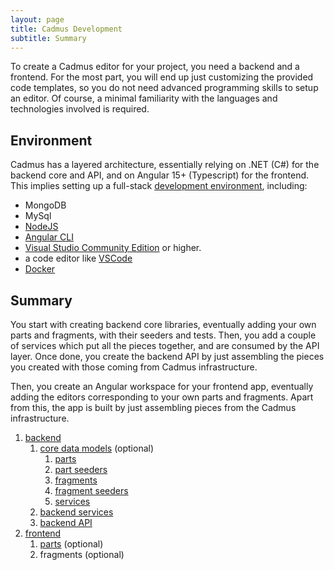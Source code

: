 ```yaml
---
layout: page
title: Cadmus Development
subtitle: Summary
---
```


To create a Cadmus editor for your project, you need a backend and a frontend. For the most part, you will end up just customizing the provided code templates, so you do not need advanced programming skills to setup an editor. Of course, a minimal familiarity with the languages and technologies involved is required.

## Environment

Cadmus has a layered architecture, essentially relying on .NET (C#) for the backend core and API, and on Angular 15+ (Typescript) for the frontend. This implies setting up a full-stack [development environment](devenv.md), including:

- MongoDB
- MySql
- [NodeJS](https://nodejs.org/en/download/)
- [Angular CLI](https://github.com/angular/angular-cli)
- [Visual Studio Community Edition](https://visualstudio.microsoft.com/vs/community/) or higher.
- a code editor like [VSCode](https://code.visualstudio.com/)
- [Docker](../docker-setup.md)

## Summary

You start with creating backend core libraries, eventually adding your own parts and fragments, with their seeders and tests. Then, you add a couple of services which put all the pieces together, and are consumed by the API layer. Once done, you create the backend API by just assembling the pieces you created with those coming from Cadmus infrastructure.

Then, you create an Angular workspace for your frontend app, eventually adding the editors corresponding to your own parts and fragments. Apart from this, the app is built by just assembling pieces from the Cadmus infrastructure.

1. [backend](backend.md)
   1. [core data models](backend-core.md) (optional)
      1. [parts](backend-part.md)
      2. [part seeders](backend-part-seeder.md)
      3. [fragments](backend-fragment.md)
      4. [fragment seeders](backend-fragment-seeder.md)
      5. [services](backend-core-svc.md)
   2. [backend services](backend-core-svc.md)
   3. [backend API](backend-api.md)
2. [frontend](frontend.md)
   1. [parts](frontend-part.md) (optional)
   2. fragments (optional)
